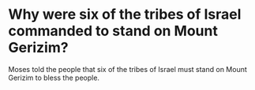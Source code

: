 # Why were six of the tribes of Israel commanded to stand on Mount Gerizim?

Moses told the people that six of the tribes of Israel must stand on Mount Gerizim to bless the people.
